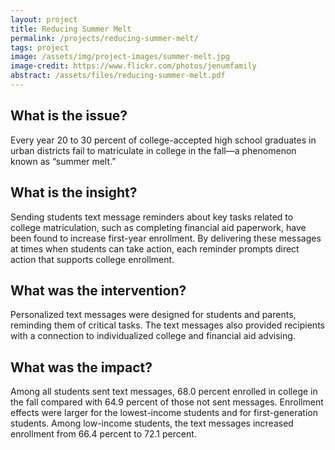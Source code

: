 ```yaml
---
layout: project
title: Reducing Summer Melt
permalink: /projects/reducing-summer-melt/
tags: project
image: /assets/img/project-images/summer-melt.jpg
image-credit: https://www.flickr.com/photos/jenumfamily
abstract: /assets/files/reducing-summer-melt.pdf
---
```

## What is the issue?

Every year 20 to 30 percent of college-accepted high school graduates in urban districts fail to matriculate in college in the fall—a phenomenon known as “summer melt.”

## What is the insight?

Sending students text message reminders about key tasks related to college matriculation, such as completing financial aid paperwork, have been found to increase first-year enrollment. By delivering these messages at times when students can take action, each reminder prompts direct action that supports college enrollment.

## What was the intervention?

Personalized text messages were designed for students and parents, reminding them of critical tasks. The text messages also provided recipients with a connection to individualized college and financial aid advising.

## What was the impact?

Among all students sent text messages, 68.0 percent enrolled in college in the fall compared with 64.9 percent of those not sent messages. Enrollment effects were larger for the lowest-income students and for first-generation students. Among low-income students, the text messages increased enrollment from 66.4 percent to 72.1 percent.
